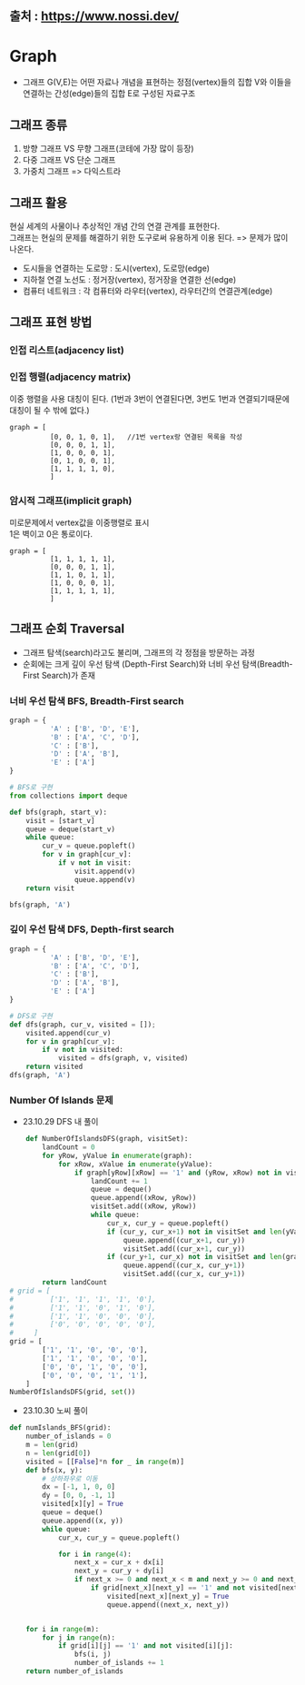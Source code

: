 출처 : https://www.nossi.dev/
------
# Graph
- 그래프 G(V,E)는 어떤 자료나 개념을 표현하는 정점(vertex)들의 집합 V와 이들을 연결하는 간성(edge)들의 집합 E로 구성된 자료구조

## 그래프 종류
1. 방향 그래프 VS 무향 그래프(코테에 가장 많이 등장)
2. 다중 그래프 VS 단순 그래프
3. 가중치 그래프 => 다익스트라

## 그래프 활용  
현실 세계의 사물이나 추상적인 개념 간의 연결 관계를 표현한다.  
그래프는 현실의 문제를 해결하기 위한 도구로써 유용하게 이용 된다. => 문제가 많이 나온다.
- 도시들을 연결하는 도로망 : 도시(vertex), 도로망(edge)
- 지하철 연결 노선도 : 정거장(vertex), 정거장을 연결한 선(edge)
- 컴퓨터 네트워크 : 각 컴퓨터와 라우터(vertex), 라우터간의 연결관계(edge)

## 그래프 표현 방법

### 인접 리스트(adjacency list)
### 인접 행렬(adjacency matrix)
이중 행렬을 사용 
대칭이 된다. (1번과 3번이 연결된다면, 3번도 1번과 연결되기때문에 대칭이 될 수 밖에 없다.) 
```
graph = [  
          [0, 0, 1, 0, 1],   //1번 vertex랑 연결된 목록을 작성
          [0, 0, 0, 1, 1],  
          [1, 0, 0, 0, 1],  
          [0, 1, 0, 0, 1],  
          [1, 1, 1, 1, 0],  
          ]
```
### 암시적 그래프(implicit graph)
미로문제에서 vertex값을 이중행렬로 표시  
1은 벽이고 0은 통로이다.
```
graph = [  
          [1, 1, 1, 1, 1],   
          [0, 0, 0, 1, 1],  
          [1, 1, 0, 1, 1],  
          [1, 0, 0, 0, 1],  
          [1, 1, 1, 1, 1],  
          ]
```

## 그래프 순회 Traversal
- 그래프 탐색(search)라고도 불리며, 그래프의 각 정점을 방문하는 과정
- 순회에는 크게 깊이 우선 탐색 (Depth-First Search)와 너비 우선 탐색(Breadth-First Search)가 존재

### 너비 우선 탐색 BFS, Breadth-First search 

```python
graph = {
          'A' : ['B', 'D', 'E'],
          'B' : ['A', 'C', 'D'],
          'C' : ['B'],
          'D' : ['A', 'B'],
          'E' : ['A']
}

# BFS로 구현
from collections import deque

def bfs(graph, start_v):
    visit = [start_v]
    queue = deque(start_v)
    while queue:
        cur_v = queue.popleft()
        for v in graph[cur_v]:
            if v not in visit:
                visit.append(v)
                queue.append(v)
    return visit

bfs(graph, 'A')
```
### 깊이 우선 탐색 DFS, Depth-first search 

```python
graph = {
          'A' : ['B', 'D', 'E'],
          'B' : ['A', 'C', 'D'],
          'C' : ['B'],
          'D' : ['A', 'B'],
          'E' : ['A']
}

# DFS로 구현
def dfs(graph, cur_v, visited = []);
    visited.append(cur_v)
    for v in graph[cur_v]:
        if v not in visited:
            visited = dfs(graph, v, visited)
    return visited
dfs(graph, 'A')
```

### Number Of Islands 문제  
- 23.10.29 DFS 내 풀이
```python
    def NumberOfIslandsDFS(graph, visitSet):
        landCount = 0
        for yRow, yValue in enumerate(graph):
            for xRow, xValue in enumerate(yValue):
                if graph[yRow][xRow] == '1' and (yRow, xRow) not in visitSet:
                    landCount += 1
                    queue = deque()
                    queue.append((xRow, yRow))
                    visitSet.add((xRow, yRow))
                    while queue:
                        cur_x, cur_y = queue.popleft()
                        if (cur_y, cur_x+1) not in visitSet and len(yValue) > cur_x +1 and graph[cur_y][cur_x+1] == '1':
                            queue.append((cur_x+1, cur_y))
                            visitSet.add((cur_x+1, cur_y))
                        if (cur_y+1, cur_x) not in visitSet and len(graph) > cur_y+1 and graph[cur_y+1] == '1':
                            queue.append((cur_x, cur_y+1))
                            visitSet.add((cur_x, cur_y+1))
        return landCount
# grid = [
#         ['1', '1', '1', '1', '0'],
#         ['1', '1', '0', '1', '0'],
#         ['1', '1', '0', '0', '0'],
#         ['0', '0', '0', '0', '0'],
#     ]
grid = [
        ['1', '1', '0', '0', '0'],
        ['1', '1', '0', '0', '0'],
        ['0', '0', '1', '0', '0'],
        ['0', '0', '0', '1', '1'],
    ]
NumberOfIslandsDFS(grid, set())
```
- 23.10.30 노씨 풀이
```python
def numIslands_BFS(grid):
    number_of_islands = 0
    m = len(grid)
    n = len(grid[0])
    visited = [[False]*n for _ in range(m)]
    def bfs(x, y):
        # 상하좌우로 이동
        dx = [-1, 1, 0, 0]
        dy = [0, 0, -1, 1]
        visited[x][y] = True
        queue = deque()
        queue.append((x, y))
        while queue:
            cur_x, cur_y = queue.popleft()

            for i in range(4):
                next_x = cur_x + dx[i]
                next_y = cur_y + dy[i]
                if next_x >= 0 and next_x < m and next_y >= 0 and next_y < n : # 방문하면 안되는 좌표
                    if grid[next_x][next_y] == '1' and not visited[next_x][next_y] :# and 물인곳 방문 X and 방문했던곳 방문 X :
                        visited[next_x][next_y] = True
                        queue.append((next_x, next_y))


    for i in range(m):
        for j in range(n):
            if grid[i][j] == '1' and not visited[i][j]:
                bfs(i, j)
                number_of_islands += 1
    return number_of_islands
```


















